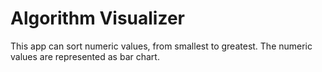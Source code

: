 # Algorithm Visualizer

This app can sort numeric values, from smallest to greatest. The numeric values are represented as bar chart.
